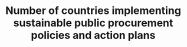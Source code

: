 ---
title: 'Number  of  countries  implementing  sustainable  public  procurement  policies  and  action  plans'
permalink: /12-7-1/
sdg_goal: 12
layout: indicator
indicator: 12.7.1
indicator_variable: null
graph: null
graph_title: null
graph_type_description: null
graph_status_notes: 'Policy  Judgement'
variable_description: null
variable_notes: null
un_designated_tier: '2'
un_custodial_agency: UNEP
target_id: '12.7'
has_metadata: false
rationale_interpretation: 
goal_meta_link: 'http://unstats.un.org/sdgs/files/metadata-compilation/Metadata-Goal-12.pdf'
goal_meta_link_page: 10
indicator_name: 'Number  of  countries  implementing  sustainable  public  procurement  policies  and  action  plans'
target: 'Promote  public  procurement  practices  that  are  sustainable,  in  accordance  with  national  policies  and  priorities.'
indicator_definition: 
actual_indicator_available: null
actual_indicator_available_description: null
method_of_computation: ''
comments_and_limitations: null
periodicity: null
time_period: null
unit_of_measure: null
disaggregation_categories: null
disaggregation_geography: null
date_of_national_source_publication: null
date_metadata_updated: null
scheduled_update_by_national_source: null
scheduled_update_by_SDG_team: null
source_agency_staff_name: null
source_agency_staff_email: null
source_agency_survey_dataset: null
source_title: null
source_url: null
source_notes: null
international_and_national_references: null  

---